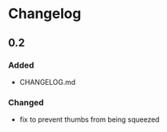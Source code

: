 # Changelog

## 0.2

### Added
+ CHANGELOG.md

### Changed
+ fix to prevent thumbs from being squeezed

